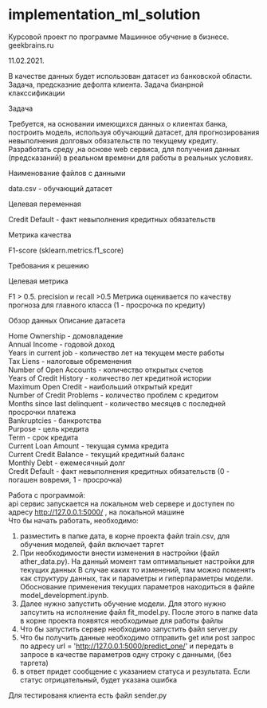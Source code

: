 # implementation_ml_solution
Курсовой проект по программе Машинное обучение в бизнесе. geekbrains.ru

11.02.2021.

В качестве данных будет использован датасет из банковской области. Задача, предсказние дефолта клиента.
Задача бианрной клакссификации

Задача

Требуется, на основании имеющихся данных о клиентах банка, построить модель, используя обучающий датасет, для прогнозирования невыполнения долговых обязательств по текущему кредиту. Разработать среду ,на основе web сервиса, для получения данных (предсказаний) в реальном времени для работы в реальных условиях.

Наименование файлов с данными

data.csv - обучающий датасет


Целевая переменная

Credit Default - факт невыполнения кредитных обязательств

Метрика качества

F1-score (sklearn.metrics.f1_score)

Требования к решению

Целевая метрика

F1 > 0.5. precision и recall >0.5
Метрика оценивается по качеству прогноза для главного класса (1 - просрочка по кредиту)


Обзор данных
Описание датасета

Home Ownership - домовладение  
Annual Income - годовой доход  
Years in current job - количество лет на текущем месте работы  
Tax Liens - налоговые обременения  
Number of Open Accounts - количество открытых счетов  
Years of Credit History - количество лет кредитной истории  
Maximum Open Credit - наибольший открытый кредит  
Number of Credit Problems - количество проблем с кредитом  
Months since last delinquent - количество месяцев с последней просрочки платежа  
Bankruptcies - банкротства  
Purpose - цель кредита  
Term - срок кредита  
Current Loan Amount - текущая сумма кредита  
Current Credit Balance - текущий кредитный баланс  
Monthly Debt - ежемесячный долг  
Credit Default - факт невыполнения кредитных обязательств (0 - погашен вовремя, 1 - просрочка)  

Работа с программой:  
api сервис запускается на локальном web сервере и доступен по адресу http://127.0.0.1:5000/ , на локальной машине  
Что бы начать работать, необходимо:
1. разместить в папке дата, в корне проекта файл train.csv, для обучения моделей, файл включает таргет  
2. При необходимости внести изменения в настройки (файл ather_data.py). На данный момент там оптимальныет настройки для текущих данных
В случае каких то изменений, там можно поменять как структуру данных, так и параметры и гиперпараметры модели. Обоснование применения текущих параметров находиться в файле model_development.ipynb.
3. Далее нужно запустить обучение модели. Для этого нужно запсутить на исполнение файл fit_model.py. 
После этого в папке data в корне проекта появятся необходимые для работы файлы
4. Что бы запустить сервер необходимо   запустить файл server.py
6. Что бы получить данные необходимо отправить get или post запрос по адресу url = 'http://127.0.0.1:5000/predict_one/'
   и передать в запросе в качестве параметров одну строку с данными, (без таргета)  
7. в ответ придет сообщение с указанием статуса и результата. Если статус отрицательный, будет указана ошибка
    
Для тестированя клиента есть файл sender.py
   
  

	
